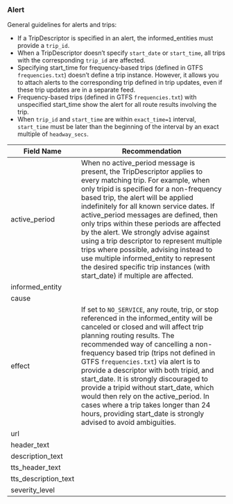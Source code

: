### Alert

General guidelines for alerts and trips:
* If a TripDescriptor is specified in an alert, the informed_entities must provide a `trip_id`. 
* When a TripDescriptor doesn’t specify `start_date` or `start_time`, all trips with the corresponding `trip_id` are affected.
* Specifying start_time for frequency-based trips (defined in GTFS `frequencies.txt`) doesn’t define a trip instance. However, it allows you to attach alerts to the corresponding trip defined in trip updates, even if these trip updates are in a separate feed.  
* Frequency-based trips (defined in GTFS `frequencies.txt`) with unspecified start_time show the alert for all route results involving the trip.
* When `trip_id` and `start_time` are within `exact_time=1` interval, `start_time` must be later than the beginning of the interval by an exact multiple of `headway_secs`. 


| Field Name | Recommendation |
| --- | --- |
| active_period | When no active_period message is present, the TripDescriptor applies to every matching trip. For example, when only tripid is specified for a non-frequency based trip, the alert will be applied indefinitely for all known service dates. If active_period messages are defined, then only trips within these periods are affected by the alert. We strongly advise against using a trip descriptor to represent multiple trips where possible, advising instead to use multiple informed_entity to represent the desired specific trip instances (with start_date) if multiple are affected. | 
| informed_entity |
| cause |  |
| effect | If set to `NO_SERVICE`, any route, trip, or stop referenced in the informed_entity will be canceled or closed and will affect trip planning routing results. The recommended way of cancelling a non-frequency based trip (trips not defined in GTFS `frequencies.txt`) via alert is to provide a descriptor with both tripid, and start_date. It is strongly discouraged to provide a tripid without start_date, which would then rely on the active_period. In cases where a trip takes longer than 24 hours, providing start_date is strongly advised to avoid ambiguities.|
| url |  |
| header_text |  |
| description_text |  |
| tts_header_text |  |
| tts_description_text |  |
| severity_level |  |
